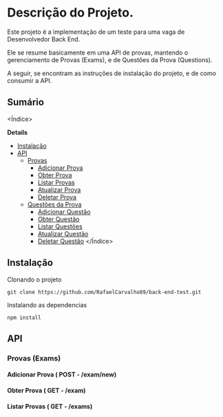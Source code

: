 # Descrição do Projeto.

<p>Este projeto é a implementação de um teste para uma vaga de Desenvolvedor Back End.</p>

<p>Ele se resume basicamente em uma API de provas, mantendo o gerenciamento de Provas (Exams), e de Questões da Prova (Questions).</p>

<p>A seguir, se encontram as instruções de instalação do projeto, e de como consumir a API.</p>

## Sumário
<Índice>
<summary><strong>Details</strong></summary>

* [Instalação](#installation)
* [API](#api)
  * [Provas](#exams)
    * [Adicionar Prova](#add-exam)
    * [Obter Prova](#get-exam)
    * [Listar Provas](#list-exam)
    * [Atualizar Prova](#update-exam)
    * [Deletar Prova](#delete-exam)
  * [Questões da Prova](#exam-questions)
    * [Adicionar Questão](#add-question)
    * [Obter Questão](#get-question)
    * [Listar Questões](#list-questions)
    * [Atualizar Questão](#update-question)
    * [Deletar Questão](#delete-question)
</Índice>

## Instalação

<p>Clonando o projeto</p>

```console
git clone https://github.com/RafaelCarvalho89/back-end-test.git
```

<p>Instalando as dependencias</p>

```console
npm install
```

## API

### Provas (Exams)
<Detalhes>
</Detalhes>

#### Adicionar Prova ( POST - /exam/new)
<Detalhes>
</Detalhes>

#### Obter Prova ( GET - /exam)
<Detalhes>
</Detalhes>

#### Listar Provas ( GET - /exams)
<Detalhes>
</Detalhes>


